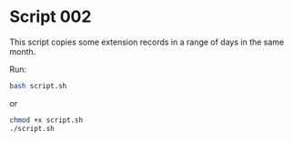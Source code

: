 Script 002
==========

This script copies some extension records in a range of days in the same month. 

Run:

```sh
bash script.sh
```
or

```sh
chmod +x script.sh
./script.sh
```
